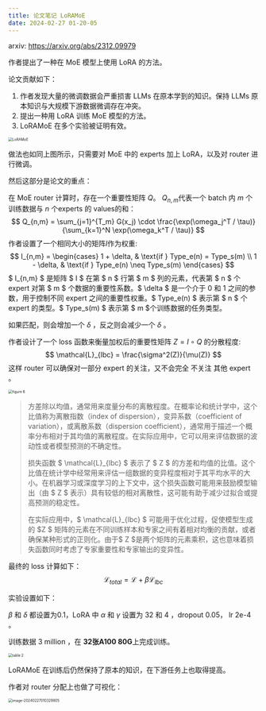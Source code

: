 ```yaml
---
title: 论文笔记 LoRAMoE
date: 2024-02-27 01-20-05
---
```




arxiv: https://arxiv.org/abs/2312.09979



作者提出了一种在 MoE 模型上使用 LoRA 的方法。



论文贡献如下：

1.   作者发现大量的微调数据会严重损害 LLMs 在原本学到的知识。保持 LLMs 原本知识与大规模下游数据微调存在冲突。
2.   提出一种用 LoRA 训练 MoE 模型的方法。
3.   LoRAMoE 在多个实验被证明有效。



<img src="https://gqjia-images-1254146217.cos.ap-nanjing.myqcloud.com/gqjia-post202402262047723.png" alt="LoRAMoE" style="zoom:50%;" />

做法也如同上图所示，只需要对 MoE 中的 experts 加上 LoRA，以及对 router 进行微调。



然后这部分是论文的重点：

在 MoE router 计算时，存在一个重要性矩阵 $Q$。 $Q_{n,m}$代表一个 batch 内 $m$ 个训练数据与 $n$​ 个experts 的 values的和：
$$
Q_{n,m} = \sum_{j=1}^{T_m} G(x_j) \cdot \frac{\exp(\omega_j^T / \tau)}{\sum_{k=1}^N \exp(\omega_k^T / \tau)}
$$
作者设置了一个相同大小的矩阵$I$​作为权重:
$$
I_{n,m} = 
  \begin{cases} 
   1 + \delta, & \text{if } Type_e(n) = Type_s(m) \\
   1 - \delta, & \text{if } Type_e(n) \neq Type_s(m)
  \end{cases}
$$
$ I_{n,m} $ 是矩阵 $ I $ 在第 $ n $ 行第 $ m $ 列的元素，代表第 $ n $ 个 expert 对第 $ m $ 个数据的重要性系数。$ \delta $ 是一个介于 0 和 1 之间的参数，用于控制不同 expert 之间的重要性权重。$ Type_e(n) $ 表示第 $ n $ 个 expert 的类型。$ Type_s(m) $ 表示第 $ m $​ 个训练数据的任务类型。

如果匹配，则会增加一个 $\delta$ ，反之则会减少一个  $\delta$ 。

作者设计了一个 loss 函数来衡量加权后的重要性矩阵 $Z = I  \circ Q$ 的分散程度:
$$
\mathcal{L}_{lbc} = \frac{\sigma^2(Z)}{\mu(Z)}
$$
这样 router 可以确保对一部分 expert 的关注，又不会完全 不关注 其他 expert 。

<img src="https://gqjia-images-1254146217.cos.ap-nanjing.myqcloud.com/gqjia-post202402270102733.png" alt="figure 6" style="zoom:50%;" />



>   方差除以均值，通常用来度量分布的离散程度。在概率论和统计学中，这个比值称为离散指数（index of dispersion），变异系数（coefficient of variation），或离散系数（dispersion coefficient），通常用于描述一个概率分布相对于其均值的离散程度。在实际应用中，它可以用来评估数据的波动性或者模型预测的不确定性。
>
>   损失函数 $ \mathcal{L}_{lbc} $ 表示了 $ Z $ 的方差和均值的比值。这个比值在统计学中经常用来评估一组数据的变异程度相对于其平均水平的大小。在机器学习或深度学习的上下文中，这个损失函数可能用来鼓励模型输出（由 $ Z $ 表示）具有较低的相对离散性，这可能有助于减少过拟合或提高预测的稳定性。
>
>   在实际应用中，$ \mathcal{L}_{lbc} $ 可能用于优化过程，促使模型生成的  $Z $ 矩阵的元素在不同训练样本和专家之间有着相对均衡的贡献，或者确保某种形式的正则化。由于$ Z $是两个矩阵的元素乘积，这也意味着损失函数同时考虑了专家重要性和专家输出的变异性。



最终的 loss 计算如下：
$$
\mathcal{L}_{total} = \mathcal{L} + \beta \mathcal{L}_{lbc}
$$




实验设置如下：

$\beta$ 和 $\delta$ 都设置为0.1，LoRA 中 $\alpha$ 和 $\gamma$ 设置为 32 和 4 ，dropout 0.05， lr 2e-4 。

训练数据 3 million ，在 **32张A100 80G**上完成训练。



<img src="https://gqjia-images-1254146217.cos.ap-nanjing.myqcloud.com/gqjia-post202402270035706.png" alt="table 2" style="zoom:50%;" />

LoRAMoE 在训练后仍然保持了原本的知识，在下游任务上也取得提高。



作者对 router 分配上也做了可视化：

<img src="https://gqjia-images-1254146217.cos.ap-nanjing.myqcloud.com/gqjia-post202402270103844.png" alt="image-20240227010329805" style="zoom:50%;" />

